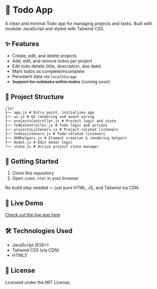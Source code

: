 # 📝 Todo App

A clean and minimal Todo app for managing projects and tasks. Built with modular JavaScript and styled with Tailwind CSS.

## ✨ Features

- Create, edit, and delete projects
- Add, edit, and remove todos per project
- Edit todo details (title, description, due date)
- Mark todos as complete/incomplete
- Persistent data via `localStorage`
- ~~Support for subtasks within todos~~ (coming soon)

## 🧩 Project Structure

```
/js/
├── app.js # Entry point, initializes app
├── ui.js # UI rendering and event wiring
├── projectsController.js # Project logic and state
├── todosController.js # Todo logic and actions
├── projectsListeners.js # Project-related listeners
├── todosListeners.js # Todo-related listeners
├── DOMhelpers.js # Element creation & rendering helpers
├── modal.js # Edit modal logic
└── state.js # Active project state manager
```

## 🚀 Getting Started

1. Clone this repository
2. Open `index.html` in your browser

No build step needed — just pure HTML, JS, and Tailwind via CDN.

## 🔗 Live Demo

[Check out the live app here](https://your-username.github.io/todo-app/)

## 🛠️ Technologies Used

- JavaScript (ES6+)
- Tailwind CSS (via CDN)
- HTML5

## 📄 License

Licensed under the MIT License.
